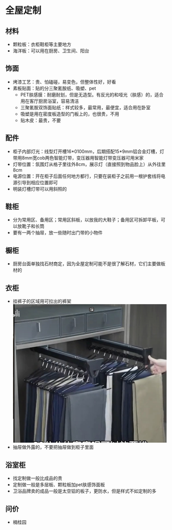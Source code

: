 # 全屋定制

## 材料

* 颗粒板：衣柜鞋柜等主要地方
* 海洋板：可以用在厨房、卫生间、阳台

## 饰面

* 烤漆工艺：贵、怕磕碰，易变色，但整体性好，好看
* 素板贴面：贴的分三聚氰胺纸、吸塑、pet
    * PET肤感膜：耐磨耐划，但是无造型。有反光的和哑光（肤感）的，适合用在客厅厨房浴室，容易清洁
    * 三聚氰胺双饰面贴纸：样式较多，最常用，最便宜，适合用在卧室
    * 吸塑是用在密度板造型的门板上的，也很贵，不用
    * 贴木皮：最贵，不要

## 配件

* 柜子内部灯光：线型灯开槽16\*0100mm，后期搭配15\*9mm铝合金灯槽，灯带用8mm宽cob两色智能灯带，变压器用智能灯带变压器可用米家
* 灯带位置：氛围灯从格子里往外8cm，展示灯（直接照到物品脸上）从外往里8cm
* 电源位置：开在柜子后面任何地方都行，只要在装柜子之前用一根护套线将电源引导到相应位置即可
* 明装灯槽灯带可以用斜照的 

## 鞋柜

* 分为常用区、备用区；常用区斜板，以放我的大鞋子；备用区可拆卸平板，可以放靴子和长筒
* 要有一两个抽屉，放一些随时出门带的小物件

## 橱柜

* 厨房台面单独找石材商定，因为全屋定制可能不是很了解石材，它们主要做板材的

## 衣柜

* 挂裤子的区域用可拉出的裤架
![](./img/裤架.jpg)
* 抽屉做外露的，不要把抽屉做到柜子里面


## 浴室柜

* 找定制做一般比成品的贵
* 定制做一般是多层板、颗粒板加pet肤感饰面板
* 卫浴品牌卖的成品一般是太空铝的板子，更防水，但是样式不如定制的多

## 问价

* 楠桂园